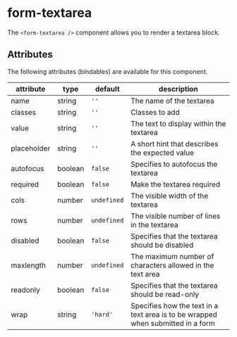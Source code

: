 # form-textarea
The `<form-textarea />` component allows you to render a textarea block.

## Attributes

The following attributes (bindables) are available for this component.

| attribute | type | default | description |
|---|---|---|---|
| name | string | `''` | The name of the textarea |
| classes | string | `''` | Classes to add |
| value | string | `''` | The text to display within the textarea |
| placeholder | string | `''` | A short hint that describes the expected value |
| autofocus | boolean | `false` | Specifies to autofocus the textarea |
| required | boolean | `false` | Make the textarea required |
| cols | number | `undefined` | The visible width of the textarea |
| rows | number | `undefined` | The visible number of lines in the textarea |
| disabled | boolean | `false` | Specifies that the textarea should be disabled |
| maxlength | number | `undefined` | The maximum number of characters allowed in the text area |
| readonly | boolean | `false` | Specifies that the textarea should be read-only |
| wrap | string | `'hard'` | Specifies how the text in a text area is to be wrapped when submitted in a form |
